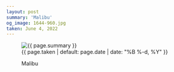 ```yaml
---
layout: post
summary: 'Malibu'
og_image: 1644-960.jpg
taken: June 4, 2022
---
```


<figure class="post" data-src="{{ site.assets_url }}/{{ page.og_image }}">
<img alt="{{ page.summary }}" sizes="(min-width: 700px) 50vw, calc(100vw - 2rem)" src="{{ site.assets_url }}/1644-480.jpg" srcset="{{ site.assets_url }}/1644-240.jpg 240w, {{ site.assets_url }}/1644-480.jpg 480w, {{ site.assets_url }}/1644-720.jpg 720w, {{ site.assets_url }}/1644-960.jpg 960w"/>
<figcaption>
<time>{{ page.taken | default: page.date | date: "%B %-d, %Y" }}</time>
<p>Malibu</p>
</figcaption>
</figure>
